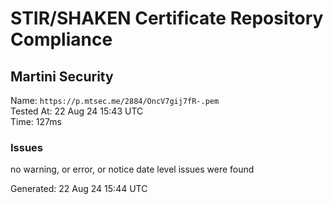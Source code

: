 # STIR/SHAKEN Certificate Repository Compliance

## Martini Security

Name: `https://p.mtsec.me/2884/OncV7gij7fR-.pem`\
Tested At: 22 Aug 24 15:43 UTC\
Time: 127ms

### Issues

no warning, or error, or notice date level issues were found

Generated: 22 Aug 24 15:44 UTC